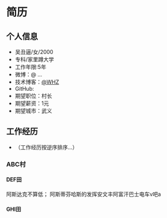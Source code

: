 # 简历
## 个人信息
* 吴丑逼/女/2000
* 专科/家里蹲大学
* 工作年限:5年
* 微博：@ ...
* 技术博客：[@WHZ](2583872922@qq.com)
* GitHub:
* 期望职位：村长
* 期望薪资：1元
* 期望城市：武义
## 工作经历
* （工作经历按逆序排序...）
### ABC村
#### DEF田
阿斯达克不算低； 阿斯蒂芬哈斯的发挥安文丰阿富汗巴士电车v吧a
#### GHI田

